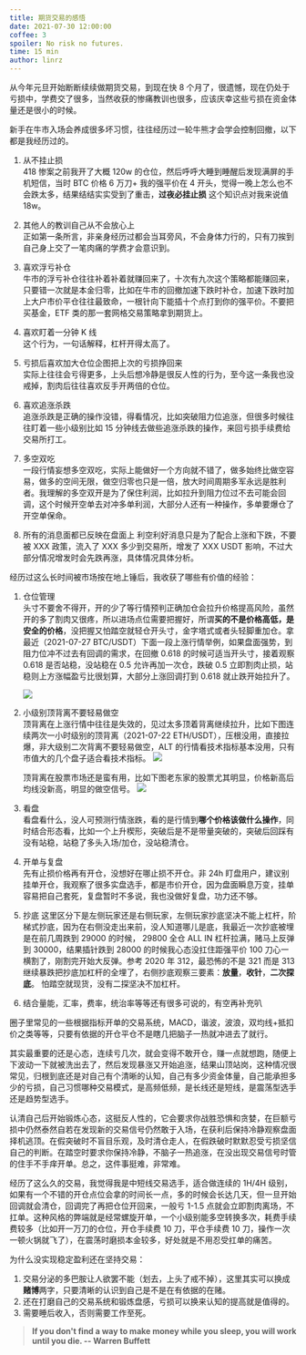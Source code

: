 ```yaml
---
title: 期货交易的感悟
date: 2021-07-30 12:00:00
coffee: 3
spoiler: No risk no futures.
time: 15 min
author: linrz
---
```


从今年元旦开始断断续续做期货交易，到现在快 8 个月了，很遗憾，现在仍处于亏损中，学费交了很多，当然收获的惨痛教训也很多，应该庆幸这些亏损在资金体量还是很小的时候。

新手在牛市入场会养成很多坏习惯，往往经历过一轮牛熊才会学会控制回撤，以下都是我经历过的。

1. 从不挂止损  
   418 惨案之前我开了大概 120w 的仓位，然后呼呼大睡到睡醒后发现满屏的手机短信，当时 BTC 价格 6 万刀+ 我的强平价在 4 开头，觉得一晚上怎么也不会跌太多，结果结结实实受到了重击，**过夜必挂止损** 这个知识点对我来说值 18w。

2. 其他人的教训自己从不会放心上  
   正如第一条所言，非亲身经历过都会当耳旁风，不会身体力行的，只有刀挨到自己身上交了一笔肉痛的学费才会意识到。

3. 喜欢浮亏补仓  
   牛市的浮亏补仓往往补着补着就赚回来了，十次有九次这个策略都能赚回来，只要错一次就是本金归零，比如在牛市的回撤加速下跌时补仓，加速下跌时加上大户市价平仓往往最致命，一根针向下能插十个点打到你的强平价。不要把买基金，ETF 类的那一套网格交易策略拿到期货上。

4. 喜欢盯着一分钟 K 线  
   这个行为，一句话解释，杠杆开得太高了。

5. 亏损后喜欢加大仓位企图把上次的亏损挣回来  
   实际上往往会亏得更多，上头后想冷静是很反人性的行为，至今这一条我也没戒掉，割肉后往往喜欢反手开两倍的仓位。

6. 喜欢追涨杀跌  
   追涨杀跌是正确的操作没错，得看情况，比如突破阻力位追涨，但很多时候往往盯着一些小级别比如 15 分钟线去做些追涨杀跌的操作，来回亏损手续费给交易所打工。

7. 多空双吃  
   一段行情妄想多空双吃，实际上能做好一个方向就不错了，做多始终比做空容易，做多的空间无限，做空归零也只是一倍，放大时间周期多军永远是胜利者。我理解的多空双开是为了保住利润，比如拉升到阻力位过不去可能会回调，这个时候开空单去对冲多单利润，大部分人还有一种操作，多单要爆仓了开空单保命。

8. 所有的消息面都已反映在盘面上
   利空利好消息只是为了配合上涨和下跌，不要被 XXX 政策，流入了 XXX 多少到交易所，增发了 XXX USDT 影响，不过大部分情况增发时会先跌再涨，具体情况具体分析。

经历过这么长时间被市场按在地上锤后，我收获了哪些有价值的经验：

1. 仓位管理  
   头寸不要舍不得开，开的少了等行情预判正确加仓会拉升价格提高风险，虽然开的多了割肉又很疼，所以进场点位需要把握好，所谓**买的不是价格高低，是安全的价格**，没把握又怕踏空就轻仓开头寸，金字塔式或者头轻脚重加仓。拿最近（2021-07-27 BTC/USDT）下面一段上涨行情举例，如果盘面强势，到阻力位冲不过去有回调的需求，在回撤 0.618 的时候可适当开头寸，接着观察 0.618 是否站稳，没站稳在 0.5 允许再加一次仓，跌破 0.5 立即割肉止损，站稳则上方涨幅盈亏比很划算，大部分上涨回调打到 0.618 就止跌开始拉升了。

   ![](https://img.lastwhisper.cn/futures-contract-thinking-1.png)

2. 小级别顶背离不要轻易做空  
   顶背离在上涨行情中往往是失效的，见过太多顶着背离继续拉升，比如下图连续两次一小时级别的顶背离（2021-07-22 ETH/USDT），压根没用，直接拉爆，非大级别二次背离不要轻易做空，ALT 的行情看技术指标基本没用，只有市值大的几个盘子适合看技术指标。
   ![](https://img.lastwhisper.cn/futures-contract-thinking-2.png)

   顶背离在股票市场还是蛮有用，比如下图老东家的股票尤其明显，价格新高后均线没新高，明显的做空信号。
   ![](https://img.lastwhisper.cn/futures-contract-thinking-3.png)

3. 看盘  
   看盘看什么，没人可预测行情涨跌，看的是行情到**哪个价格该做什么操作**，同时结合形态看，比如一个上升楔形，突破后是不是带量突破的，突破后回踩有没有站稳，站稳了多头入场/加仓，没站稳清仓。

4. 开单与复盘  
   先有止损价格再有开仓，没想好在哪止损不开仓。非 24h 盯盘用户，建议别挂单开仓，我观察了很多实盘选手，都是市价开仓，因为盘面瞬息万变，挂单容易把自己套死，复盘暂时不多说，我也没做好复盘，功力还不够。

5. 抄底
   这里区分下是左侧玩家还是右侧玩家，左侧玩家抄底坚决不能上杠杆，阶梯式抄底，因为在右侧没走出来前，没人知道哪儿是底，我最近一次抄底被埋是在前几周跌到 29000 的时候， 29800 全仓 ALL IN 杠杆拉满，赌马上反弹到 30000，结果插针跌到 28000 的时候我心态没扛住距强平价 100 刀心一横割了，刚割完开始大反弹。参考 2020 年 312，最恐怖的不是 321 而是 313 继续暴跌把抄底加杠杆的全埋了，右侧抄底观察三要素：**放量**，**收针**，**二次探底**。
   怕踏空就现货，没有二探坚决不加杠杆。

6. 结合量能，汇率，费率，统治率等等还有很多可说的，有空再补充叭

圈子里常见的一些根据指标开单的交易系统，MACD，谐波，波浪，双均线+抵扣价之类等等，只要有依据的开仓平仓不是瞎几把脑子一热就冲进去了就行。

其实最重要的还是心态，连续亏几次，就会变得不敢开仓，赚一点就想跑，随便上下波动一下就被洗出去了，然后发现暴涨又开始追涨，结果山顶站岗，这种情况很常见，归根到底还是对自己有个清晰的认知，自己有多少资金体量，自己能承担多少的亏损，自己习惯哪种交易模式，是高频低频，是长线还是短线，是震荡型选手还是趋势型选手。

认清自己后开始锻炼心态，这挺反人性的，它会要求你战胜恐惧和贪婪，在巨额亏损中仍然泰然自若在发现新的交易信号仍然敢于入场，在获利后保持冷静观察盘面择机逃顶。在假突破时不盲目乐观，及时清仓走人，在假跌破时默默忍受亏损坚信自己的判断。在踏空时要求你保持冷静，不脑子一热追涨，在没出现交易信号时管的住手不手痒开单。总之，这件事挺难，非常难。

经历了这么久的交易，我觉得我是中短线交易选手，适合做连续的 1H/4H 级别，如果有一个不错的开仓点位会拿的时间长一点，多的时候会长达几天，但一旦开始回调就会清仓，回调完了再把仓位开回来，一般亏 1-1.5 点就会立即割肉离场，不扛单。这种风格的弊端就是经常螺旋开单，一个小级别能多空转换多次，耗费手续费较多（比如开一万刀的仓位，开仓手续费 10 刀，平仓手续费 10 刀，操作一次一顿火锅就飞了），在震荡时磨损本金较多，好处就是不用忍受扛单的痛苦。

为什么没实现稳定盈利还在坚持交易：

1. 交易分泌的多巴胺让人欲罢不能（划去，上头了戒不掉），这里其实可以换成**赌博**两字，只要清晰的认识到自己是不是在有依据的在赌。
2. 还在打磨自己的交易系统和锻炼盘感，亏损可以换来认知的提高就是值得的。
3. 需要睡后收入，否则需要工作至死。

> **If you don't find a way to make money while you sleep, you will work until you die.
> -- Warren Buffett**
